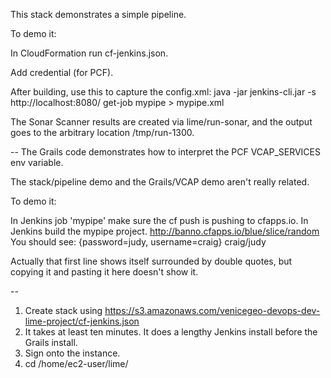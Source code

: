 This stack demonstrates a simple pipeline.

To demo it:

In CloudFormation run cf-jenkins.json.

Add credential (for PCF).

After building, use this to capture the config.xml:
java -jar jenkins-cli.jar -s http://localhost:8080/ get-job mypipe > mypipe.xml

The Sonar Scanner results are created via lime/run-sonar, and the output goes to the arbitrary location /tmp/run-1300.

--
The Grails code demonstrates how to interpret the PCF VCAP_SERVICES env variable.

The stack/pipeline demo and the Grails/VCAP demo aren't really related.

To demo it:

In Jenkins job 'mypipe' make sure the cf push is pushing to cfapps.io.
In Jenkins build the mypipe project. 
http://banno.cfapps.io/blue/slice/random
You should see:
{password=judy, username=craig}
craig/judy

Actually that first line shows itself surrounded by double quotes, but copying it and pasting it here doesn't show it.

--

1. Create stack using https://s3.amazonaws.com/venicegeo-devops-dev-lime-project/cf-jenkins.json
2. It takes at least ten minutes. It does a lengthy Jenkins install before the Grails install.
3. Sign onto the instance.
4. cd /home/ec2-user/lime/

